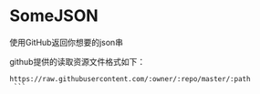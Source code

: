 # SomeJSON

使用GitHub返回你想要的json串


github提供的读取资源文件格式如下：
  ``` 
  https://raw.githubusercontent.com/:owner/:repo/master/:path
  ```
